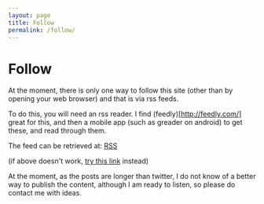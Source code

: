 ```yaml
---
layout: page
title: Follow
permalink: /follow/
---
```


<h1 class="content-subhead">Follow</h1>

At the moment, there is only one way to follow this site (other than by opening your web browser) and that is via rss feeds.

To do this, you will need an rss reader.  I find (feedly)[http://feedly.com/] great for this, and then a mobile app (such as greader on android) to get these, and read through them.

The feed can be retrieved at:
<a class="pure-button" href="http://feeds.feedburner.com/paradayish">RSS</a>

(if above doesn't work, <a href="{{ site.url }}rss">try this link</a> instead)

At the moment, as the posts are longer than twitter, I do not know of a better way to publish the content, although I am ready to listen, so please do contact me with ideas.